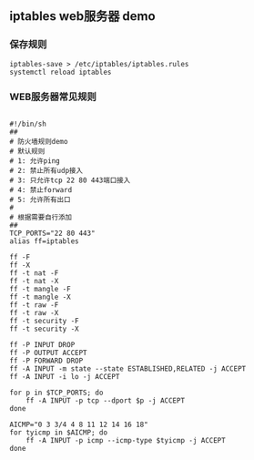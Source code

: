 iptables web服务器 demo
-----------------------
### 保存规则
	iptables-save > /etc/iptables/iptables.rules
	systemctl reload iptables

### WEB服务器常见规则

<pre><code>
#!/bin/sh
##
# 防火墙规则demo
# 默认规则
# 1: 允许ping
# 2: 禁止所有udp接入
# 3: 只允许tcp 22 80 443端口接入
# 4: 禁止forward
# 5: 允许所有出口
#
# 根据需要自行添加
##
TCP_PORTS="22 80 443"
alias ff=iptables

ff -F
ff -X
ff -t nat -F
ff -t nat -X
ff -t mangle -F
ff -t mangle -X
ff -t raw -F
ff -t raw -X
ff -t security -F
ff -t security -X

ff -P INPUT DROP
ff -P OUTPUT ACCEPT
ff -P FORWARD DROP
ff -A INPUT -m state --state ESTABLISHED,RELATED -j ACCEPT
ff -A INPUT -i lo -j ACCEPT

for p in $TCP_PORTS; do
	ff -A INPUT -p tcp --dport $p -j ACCEPT
done

AICMP="0 3 3/4 4 8 11 12 14 16 18"
for tyicmp in $AICMP; do
	ff -A INPUT -p icmp --icmp-type $tyicmp -j ACCEPT
done
</code></pre>
